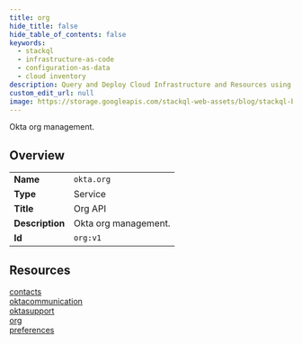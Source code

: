 ```yaml
---
title: org
hide_title: false
hide_table_of_contents: false
keywords:
  - stackql
  - infrastructure-as-code
  - configuration-as-data
  - cloud inventory
description: Query and Deploy Cloud Infrastructure and Resources using SQL
custom_edit_url: null
image: https://storage.googleapis.com/stackql-web-assets/blog/stackql-blog-post-featured-image.png
---
```

Okta org management.  
    

## Overview
<table><tbody>
<tr><td><b>Name</b></td><td><code>okta.org</code></td></tr>
<tr><td><b>Type</b></td><td>Service</td></tr>
<tr><td><b>Title</b></td><td>Org API</td></tr>
<tr><td><b>Description</b></td><td>Okta org management.</td></tr>
<tr><td><b>Id</b></td><td><code>org:v1</code></td></tr>
</tbody></table>

## Resources
<div class="row">
<div class="providerDocColumn">
<a href="/providers/okta/org/contacts/">contacts</a><br />
<a href="/providers/okta/org/oktacommunication/">oktacommunication</a><br />
<a href="/providers/okta/org/oktasupport/">oktasupport</a><br />
</div>
<div class="providerDocColumn">
<a href="/providers/okta/org/org/">org</a><br />
<a href="/providers/okta/org/preferences/">preferences</a><br />
</div>
</div>
